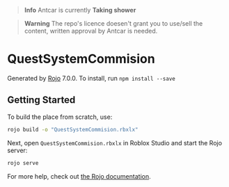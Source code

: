 > **Info**
> Antcar is currently **Taking shower**

> **Warning**
> The repo's licence doesen't grant you to use/sell the content, written approval by Antcar is needed.

# QuestSystemCommision
Generated by [Rojo](https://github.com/rojo-rbx/rojo) 7.0.0.
To install, run `npm install --save`

## Getting Started
To build the place from scratch, use:

```bash
rojo build -o "QuestSystemCommision.rbxlx"
```

Next, open `QuestSystemCommision.rbxlx` in Roblox Studio and start the Rojo server:

```bash
rojo serve
```

For more help, check out [the Rojo documentation](https://rojo.space/docs).
